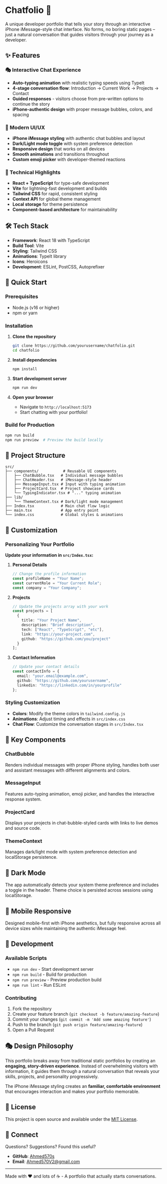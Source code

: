 # Chatfolio 💬

A unique developer portfolio that tells your story through an interactive iPhone iMessage-style chat interface. No forms, no boring static pages – just a natural conversation that guides visitors through your journey as a developer.

## ✨ Features

### 🎭 Interactive Chat Experience
- **Auto-typing animation** with realistic typing speeds using TypeIt
- **4-stage conversation flow**: Introduction → Current Work → Projects → Contact
- **Guided responses** - visitors choose from pre-written options to continue the story
- **iPhone-authentic design** with proper message bubbles, colors, and spacing

### 🎨 Modern UI/UX
- **iPhone iMessage styling** with authentic chat bubbles and layout
- **Dark/Light mode toggle** with system preference detection
- **Responsive design** that works on all devices
- **Smooth animations** and transitions throughout
- **Custom emoji picker** with developer-themed reactions

### 🚀 Technical Highlights
- **React + TypeScript** for type-safe development
- **Vite** for lightning-fast development and builds
- **Tailwind CSS** for rapid, consistent styling
- **Context API** for global theme management
- **Local storage** for theme persistence
- **Component-based architecture** for maintainability

## 🛠️ Tech Stack

- **Framework**: React 18 with TypeScript
- **Build Tool**: Vite
- **Styling**: Tailwind CSS
- **Animations**: TypeIt library
- **Icons**: Heroicons
- **Development**: ESLint, PostCSS, Autoprefixer

## 🚀 Quick Start

### Prerequisites
- Node.js (v16 or higher)
- npm or yarn

### Installation

1. **Clone the repository**
   ```bash
   git clone https://github.com/yourusername/chatfolio.git
   cd chatfolio
   ```

2. **Install dependencies**
   ```bash
   npm install
   ```

3. **Start development server**
   ```bash
   npm run dev
   ```
   
4. **Open your browser**
   - Navigate to `http://localhost:5173`
   - Start chatting with your portfolio!

### Build for Production

```bash
npm run build
npm run preview  # Preview the build locally
```

## 📁 Project Structure

```
src/
├── components/           # Reusable UI components
│   ├── ChatBubble.tsx   # Individual message bubbles
│   ├── ChatHeader.tsx   # iMessage-style header
│   ├── MessageInput.tsx # Input with typing animation
│   ├── ProjectCard.tsx  # Project showcase cards
│   └── TypingIndicator.tsx # "..." typing animation
├── lib/
│   └── ThemeContext.tsx # Dark/light mode management
├── Index.tsx            # Main chat flow logic
├── main.tsx             # App entry point
└── index.css            # Global styles & animations
```

## 🎯 Customization

### Personalizing Your Portfolio

**Update your information in `src/Index.tsx`:**

1. **Personal Details**
   ```typescript
   // Change the profile information
   const profileName = "Your Name";
   const currentRole = "Your Current Role";
   const company = "Your Company";
   ```

2. **Projects**
   ```typescript
   // Update the projects array with your work
   const projects = [
     {
       title: "Your Project Name",
       description: "Brief description",
       tech: ["React", "TypeScript", "etc"],
       link: "https://your-project.com",
       github: "https://github.com/you/project"
     }
   ];
   ```

3. **Contact Information**
   ```typescript
   // Update your contact details
   const contactInfo = {
     email: "your.email@example.com",
     github: "https://github.com/yourusername",
     linkedin: "https://linkedin.com/in/yourprofile"
   };
   ```

### Styling Customization

- **Colors**: Modify the theme colors in `tailwind.config.js`
- **Animations**: Adjust timing and effects in `src/index.css`
- **Chat Flow**: Customize the conversation stages in `src/Index.tsx`

## 🎨 Key Components

### ChatBubble
Renders individual messages with proper iPhone styling, handles both user and assistant messages with different alignments and colors.

### MessageInput
Features auto-typing animation, emoji picker, and handles the interactive response system.

### ProjectCard
Displays your projects in chat-bubble-styled cards with links to live demos and source code.

### ThemeContext
Manages dark/light mode with system preference detection and localStorage persistence.

## 🌙 Dark Mode

The app automatically detects your system theme preference and includes a toggle in the header. Theme choice is persisted across sessions using localStorage.

## 📱 Mobile Responsive

Designed mobile-first with iPhone aesthetics, but fully responsive across all device sizes while maintaining the authentic iMessage feel.

## 🔧 Development

### Available Scripts

- `npm run dev` - Start development server
- `npm run build` - Build for production
- `npm run preview` - Preview production build
- `npm run lint` - Run ESLint

### Contributing

1. Fork the repository
2. Create your feature branch (`git checkout -b feature/amazing-feature`)
3. Commit your changes (`git commit -m 'Add some amazing feature'`)
4. Push to the branch (`git push origin feature/amazing-feature`)
5. Open a Pull Request

## 🎭 Design Philosophy

This portfolio breaks away from traditional static portfolios by creating an **engaging, story-driven experience**. Instead of overwhelming visitors with information, it guides them through a natural conversation that reveals your skills, projects, and personality progressively.

The iPhone iMessage styling creates an **familiar, comfortable environment** that encourages interaction and makes your portfolio memorable.

## 📄 License

This project is open source and available under the [MIT License](LICENSE).

## 🤝 Connect

Questions? Suggestions? Found this useful? 

- **GitHub**: [Ahmed570s](https://github.com/Ahmed570s)  
- **Email**: Ahmed570V2@gmail.com

---

Made with ❤️ and lots of ☕ - A portfolio that actually starts conversations.
